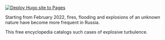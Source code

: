 [![Deploy Hugo site to Pages](https://github.com/russiaonfire/russiaonfire.github.io/actions/workflows/pages.yaml/badge.svg)](https://github.com/russiaonfire/russiaonfire.github.io/actions/workflows/pages.yaml)

Starting from February 2022, fires, flooding and explosions of an unknown nature have become more frequent in Russia.

This free encyclopedia catalogs such cases of explosive turbulence.